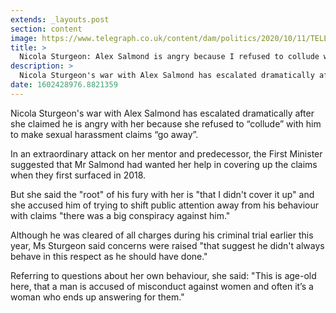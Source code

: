 ```yaml
--- 
extends: _layouts.post 
section: content 
image: https://www.telegraph.co.uk/content/dam/politics/2020/10/11/TELEMMGLPICT000235289942_trans_NvBQzQNjv4Bqxx-aMjhNEyvNcPOg7e3c1Ikztr2GgwaPkPbaHxRda2w.jpeg?impolicy=logo-overlay 
title: > 
  Nicola Sturgeon: Alex Salmond is angry because I refused to collude with him over misconduct claims 
description: > 
  Nicola Sturgeon's war with Alex Salmond has escalated dramatically after she claimed he is angry with her because she refused to “collude” with him to make sexual harassment claims “go away”.In an extraordinary attack on her mentor and predecessor, the First Minister suggested that Mr Salmond had wanted her help in covering up the claims when they first surfaced in 2018.But she said the "root" of his fury with her is "that I didn't cover it up" and she accused him of trying to shift public attention away from his behaviour with claims "there was a big conspiracy against him."Although he was cleared of all charges during his criminal trial earlier this year, Ms Sturgeon said concerns were raised "that suggest he didn't always behave in this respect as he should have done."Referring to questions about her own behaviour, she said: "This is age-old here, that a man is accused of misconduct against women and often it’s a woman who ends up answering for them." 
date: 1602428976.8821359 
--- 
```

Nicola Sturgeon's war with Alex Salmond has escalated dramatically after she claimed he is angry with her because she refused to “collude” with him to make sexual harassment claims “go away”.

In an extraordinary attack on her mentor and predecessor, the First Minister suggested that Mr Salmond had wanted her help in covering up the claims when they first surfaced in 2018.

But she said the "root" of his fury with her is "that I didn't cover it up" and she accused him of trying to shift public attention away from his behaviour with claims "there was a big conspiracy against him."

Although he was cleared of all charges during his criminal trial earlier this year, Ms Sturgeon said concerns were raised "that suggest he didn't always behave in this respect as he should have done."

Referring to questions about her own behaviour, she said: "This is age-old here, that a man is accused of misconduct against women and often it’s a woman who ends up answering for them."